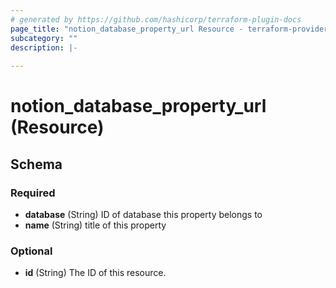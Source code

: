 ```yaml
---
# generated by https://github.com/hashicorp/terraform-plugin-docs
page_title: "notion_database_property_url Resource - terraform-provider-notion"
subcategory: ""
description: |-
  
---
```


# notion_database_property_url (Resource)





<!-- schema generated by tfplugindocs -->
## Schema

### Required

- **database** (String) ID of database this property belongs to
- **name** (String) title of this property

### Optional

- **id** (String) The ID of this resource.


